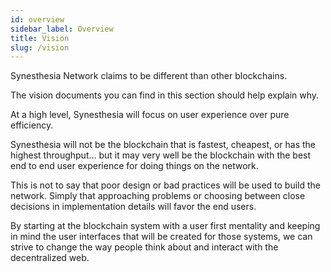 ```yaml
---
id: overview
sidebar_label: Overview
title: Vision
slug: /vision
---
```


Synesthesia Network claims to be different than other blockchains.

The vision documents you can find in this section should help explain why.

At a high level, Synesthesia will focus on user experience over pure efficiency.

Synesthesia will not be the blockchain that is fastest, cheapest, or has the highest throughput...
but it may very well be the blockchain with the best end to end user experience for doing things on
the network.

This is not to say that poor design or bad practices will be used to build the network. Simply that
approaching problems or choosing between close decisions in implementation details will favor the
end users.

By starting at the blockchain system with a user first mentality and keeping in mind the user
interfaces that will be created for those systems, we can strive to change the way people think
about and interact with the decentralized web.
